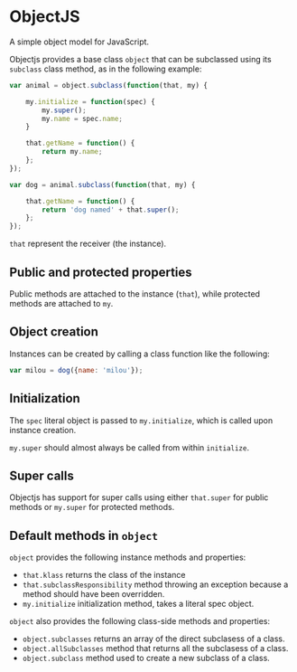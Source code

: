 # ObjectJS

A simple object model for JavaScript.

Objectjs provides a base class `object` that can be subclassed using its
`subclass` class method, as in the following example:

```js
var animal = object.subclass(function(that, my) {

    my.initialize = function(spec) {
        my.super();
        my.name = spec.name;
    }

    that.getName = function() {
        return my.name;
    };
});

var dog = animal.subclass(function(that, my) {

    that.getName = function() {
        return 'dog named' + that.super();
    };
});
```

`that` represent the receiver (the instance).

## Public and protected properties

Public methods are attached to the instance (`that`), while protected methods
are attached to `my`.

## Object creation

Instances can be created by calling a class function like the following:

```js
var milou = dog({name: 'milou'});
```

## Initialization

The `spec` literal object is passed to `my.initialize`, which is called upon
instance creation.

`my.super` should almost always be called from within `initialize`.

## Super calls

Objectjs has support for super calls using either `that.super` for public
methods or `my.super` for protected methods.

## Default methods in `object`

`object` provides the following instance methods and properties:

- `that.klass` returns the class of the instance
- `that.subclassResponsibility` method throwing an exception because a method
  should have been overridden.
- `my.initialize` initialization method, takes a literal spec object.

`object` also provides the following class-side methods and properties:

- `object.subclasses` returns an array of the direct subclasess of a class.
- `object.allSubclasses` method that returns all the subclasess of a class.
- `object.subclass` method used to create a new subclass of a class.

